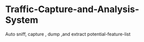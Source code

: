 # Traffic-Capture-and-Analysis-System
Auto sniff, capture , dump ,and extract potential-feature-list 

